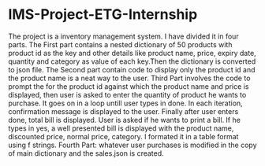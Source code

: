 # IMS-Project-ETG-Internship
The project is a inventory management system. I have divided it in four parts.
The First part contains a nested dictionary of 50 products with product id as the key and other details like product name, price, expiry date, quantity and category as value of each key.Then the dictionary is converted to json file.
The Second part contain code to display only the product id and the product name is a neat way to the user.
Third Part involves the code to prompt the for the product id against which the product name and price is displayed, then user is asked to enter the quantity of product he wants to purchase. It goes on in a loop untill user types in done. In each iteration, confirmation message is displayed to the user. Finally after user enters done, total bill is displayed. User is asked if he wants to print a bill.  If he types in yes, a well presented bill is displayed with the product name, discounted price, normal price, category. I formated it in a table format using f strings. 
Fourth Part: whatever user purchases is modified in the copy of main dictionary and the sales.json is created.
